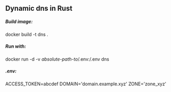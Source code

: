## Dynamic dns in Rust

##### Build image:
docker build -t dns .

##### Run with: 
docker run -d -v *absolute-path-to*/.env:/.env dns

##### .env: 
ACCESS_TOKEN=abcdef
DOMAIN='domain.example.xyz'
ZONE='zone_xyz'
